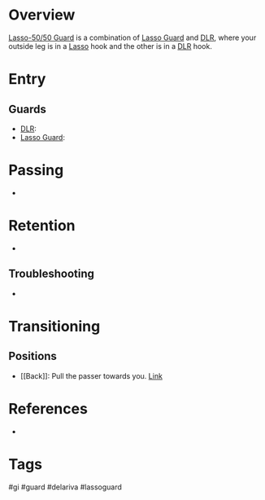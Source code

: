 # Overview
<u>Lasso-50/50 Guard</u> is a combination of [Lasso Guard](obsidian://open?vault=Obsidian-BJJ-Notes&file=Guards%2FLasso%20Guard) and [DLR](obsidian://open?vault=Obsidian-BJJ-Notes&file=Guards%2FDe%20La%20Riva), where your outside leg is in a [Lasso](obsidian://open?vault=Obsidian-BJJ-Notes&file=Guards%2FLasso%20Guard) hook and the other is in a [DLR](obsidian://open?vault=Obsidian-BJJ-Notes&file=Guards%2FDe%20La%20Riva) hook.
# Entry
## Guards
- [DLR](obsidian://open?vault=Obsidian-BJJ-Notes&file=Guards%2FLasso%20Guard):
- [Lasso Guard](obsidian://open?vault=Obsidian-BJJ-Notes&file=Guards%2FLasso%20Guard):
# Passing
- 
# Retention
- 
## Troubleshooting
- 
# Transitioning
## Positions
- [[Back]]: Pull the passer towards you. [Link](https://www.youtube.com/shorts/U_Q_kBZCMrM)
# References
- 
# Tags
#gi #guard #delariva #lassoguard 